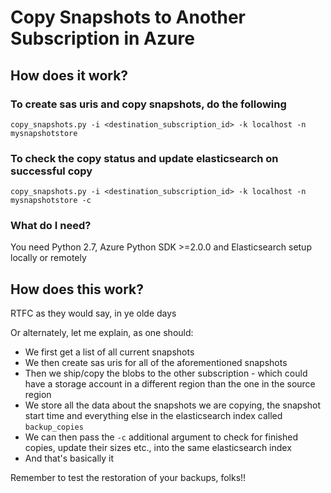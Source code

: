 # Copy Snapshots to Another Subscription in Azure

## How does it work?

### To create sas uris and copy snapshots, do the following
```
copy_snapshots.py -i <destination_subscription_id> -k localhost -n mysnapshotstore
```

### To check the copy status and update elasticsearch on successful copy
```
copy_snapshots.py -i <destination_subscription_id> -k localhost -n mysnapshotstore -c
```

### What do I need?

You need Python 2.7, Azure Python SDK >=2.0.0 and Elasticsearch setup locally
or remotely

## How does this work?

RTFC as they would say, in ye olde days

Or alternately, let me explain, as one should:

* We first get a list of all current snapshots
* We then create sas uris for all of the aforementioned snapshots
* Then we ship/copy the blobs to the other subscription - which could have a
  storage account in a different region than the one in the source region
* We store all the data about the snapshots we are copying, the snapshot start
  time and everything else in the elasticsearch index called `backup_copies`
* We can then pass the `-c` additional argument to check for finished copies,
  update their sizes etc., into the same elasticsearch index
* And that's basically it

Remember to test the restoration of your backups, folks!!
